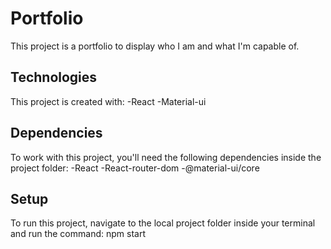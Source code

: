 # Portfolio
This project is a portfolio to display who I am and what I'm capable of.

## Technologies
This project is created with:
-React
-Material-ui

## Dependencies
To work with this project, you'll need the following dependencies inside the project folder:
-React
-React-router-dom
-@material-ui/core

## Setup
To run this project, navigate to the local project folder inside your terminal and run the command: npm start
